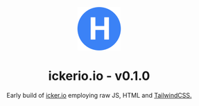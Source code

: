 <div align="center">
    <img src="https://raw.githubusercontent.com/ickerio/website/master/src/logo.svg" width="100" />
</div>
<h1 align="center">
    ickerio.io - v0.1.0
</h1>
<p align="center">
    Early build of <a href="https://icker.io" target="_blank">icker.io</a> employing raw JS, HTML and <a href="https://tailwindcss.com/" target="_blank">TailwindCSS.</a>
</p>